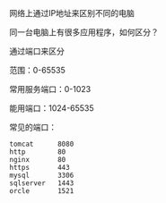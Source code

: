 网络上通过IP地址来区别不同的电脑

同一台电脑上有很多应用程序，如何区分？

通过端口来区分

范围：0-65535

常用服务端口：0-1023

能用端口：1024-65535

常见的端口：

```
tomcat		8080
http		80
nginx		80
https		443
mysql		3306
sqlserver	1443
orcle		1521
```




